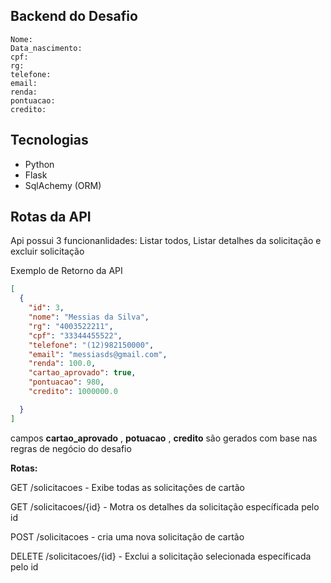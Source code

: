 ## Backend do Desafio



    Nome:
    Data_nascimento:
    cpf:
    rg:
    telefone:
    email:
    renda:
    pontuacao:
    credito:




## Tecnologias 

* Python
* Flask
* SqlAchemy (ORM)

## Rotas da API

Api possui 3 funcionanlidades: Listar todos, Listar detalhes da solicitação e excluir solicitação

Exemplo de Retorno da API

```json
[
  {
    "id": 3, 
    "nome": "Messias da Silva", 
    "rg": "4003522211", 
    "cpf": "33344455522", 
    "telefone": "(12)982150000",
    "email": "messiasds@gmail.com", 
    "renda": 100.0,
    "cartao_aprovado": true, 
    "pontuacao": 980, 
    "credito": 1000000.0 

  }
]

```

campos **cartao_aprovado** , **potuacao** , **credito** são gerados com base nas regras de negócio do desafio



**Rotas:**

GET /solicitacoes - Exibe todas as solicitações de cartão

GET /solicitacoes/{id} - Motra os detalhes da solicitação específicada pelo id

POST /solicitacoes - cria uma nova solicitação de cartão 

DELETE /solicitacoes/{id} - Exclui a solicitação selecionada específicada pelo id




